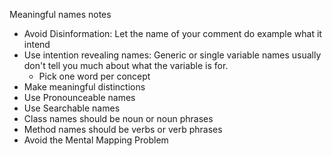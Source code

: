 Meaningful names notes
- Avoid Disinformation: Let the name of your comment do example what it intend
- Use intention revealing names: Generic or single variable names usually don't tell you much about what the variable is for.
   - Pick one word per concept
- Make meaningful distinctions
- Use Pronounceable names
- Use Searchable names
- Class names should be noun or noun phrases
- Method names should be verbs or verb phrases
- Avoid the Mental Mapping Problem